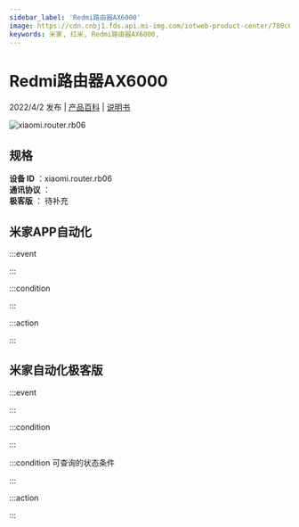 ```yaml
---
sidebar_label: 'Redmi路由器AX6000'
image: https://cdn.cnbj1.fds.api.mi-img.com/iotweb-product-center/780c65fa9ef901ab3cd96e10daa65516_1638861404513.png?GalaxyAccessKeyId=AKVGLQWBOVIRQ3XLEW&Expires=9223372036854775807&Signature=LhSCZHBCpz+MT2q4k9jhGpuQh+Y=
keywords: 米家, 红米, Redmi路由器AX6000, 
---
```

# Redmi路由器AX6000

2022/4/2 发布 | [产品百科](https://home.mi.com/webapp/content/baike/product/index.html?model=xiaomi.router.rb06/) | [说明书](https://home.mi.com/views/introduction.html?model=xiaomi.router.rb06&region=cn)

![xiaomi.router.rb06](https://cdn.cnbj1.fds.api.mi-img.com/iotweb-product-center/780c65fa9ef901ab3cd96e10daa65516_1638861404513.png?GalaxyAccessKeyId=AKVGLQWBOVIRQ3XLEW&Expires=9223372036854775807&Signature=LhSCZHBCpz+MT2q4k9jhGpuQh+Y=)

## 规格  
> 
**设备 ID** ：xiaomi.router.rb06  
**通讯协议** ：  
**极客版**  ： 待补充 


## 米家APP自动化  

:::event  

:::

:::condition  

:::

:::action   

:::

## 米家自动化极客版  

:::event  

:::

:::condition  

:::

:::condition 可查询的状态条件  

:::

:::action  

:::

        
